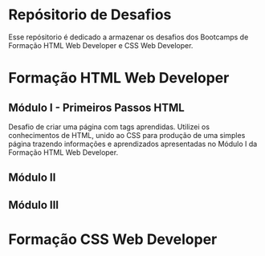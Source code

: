 # Repósitorio de Desafios
Esse repósitorio é dedicado a armazenar os desafios dos Bootcamps de Formação HTML Web Developer e CSS Web Developer.

# Formação HTML Web Developer
## Módulo I - Primeiros Passos HTML
Desafio de criar uma página com tags aprendidas. 
Utilizei os conhecimentos de HTML, unido ao CSS para produção de uma simples página trazendo informações e aprendizados apresentadas no Módulo I da Formação HTML Web Developer.

## Módulo II 

## Módulo III


# Formação CSS Web Developer
